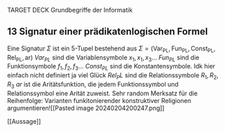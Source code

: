 TARGET DECK
Grundbegriffe der Informatik

13 Signatur einer prädikatenlogischen Formel
---
Eine Signatur $\Sigma$ ist ein 5-Tupel bestehend aus $\Sigma = (\text{Var}_{\text{PL}}, \text{Fun}_{\text{PL}}, \text{Const}_{\text{PL}}, \text{Rel}_{\text{PL}}, \text{ar})$
$Var_{PL}$ sind die Variablensymbole $x_1, x_1, x_3...$
$Fun_{PL}$ sind die Funktionsymbole $f_1,f_2,f_3...$
$Const_{PL}$ sind die Konstantensymbole. Idk hier einfach nicht definiert ja viel Glück
$Rel_PL$ sind die Relationssymbole $R_1,R_2,R_3$
$ar$ ist die Aritätsfunktion, die jedem Funktionssymbol und Relationssymbol eine Arität zuweist.
Sehr random Merksatz für die Reihenfolge:
Varianten funkitonierender konstruktiver Religionen argumentieren![[Pasted image 20240204200247.png]]
<!--ID: 1707073766746-->

[[Aussage]]